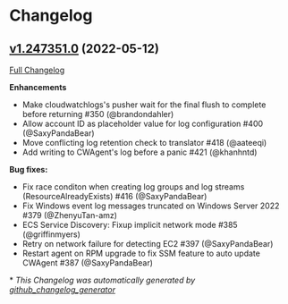 # Changelog

## [v1.247351.0](https://github.com/aws/amazon-cloudwatch-agent/tree/v1.247351.0) (2022-05-12)

[Full Changelog](https://github.com/aws/amazon-cloudwatch-agent/compare/v1.247350.0...v1.247351.0)

**Enhancements** 
* Make cloudwatchlogs's pusher wait for the final flush to complete before returning #350 (@brandondahler)
* Allow account ID as placeholder value for log configuration #400 (@SaxyPandaBear)
* Move conflicting log retention check to translator #418 (@aateeqi)
* Add writing to CWAgent's log before a panic #421 (@khanhntd)

**Bug fixes:**
* Fix race conditon when creating log groups and log streams (ResourceAlreadyExists) #416 (@SaxyPandaBear)
* Fix Windows event log messages truncated on Windows Server 2022 #379 (@ZhenyuTan-amz)
* ECS Service Discovery: Fixup implicit network mode #385 (@griffinmyers)
* Retry on network failure for detecting EC2 #397 (@SaxyPandaBear)
* Restart agent on RPM upgrade to fix SSM feature to auto update CWAgent #387 (@SaxyPandaBear)

\* *This Changelog was automatically generated by [github_changelog_generator](https://github.com/github-changelog-generator/github-changelog-generator)*
